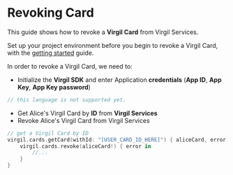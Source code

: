 # Revoking Card

This guide shows how to revoke a **Virgil Card** from Virgil Services.

Set up your project environment before you begin to revoke a Virgil Card, with the [getting started](/docs/swift/guides/configuration/client.md) guide.

In order to revoke a Virgil Card, we need to:

- Initialize the **Virgil SDK** and enter Application **credentials** (**App ID**, **App Key**, **App Key password**)

```swift
// this language is not supported yet.
```

- Get Alice's Virgil Card by **ID** from **Virgil Services**
- Revoke Alice's Virgil Card from Virgil Services

```swift
// get a Virgil Card by ID
virgil.cards.getCard(withId: "[USER_CARD_ID_HERE]") { aliceCard, error in
	virgil.cards.revoke(aliceCard!) { error in
		//...
	}
}
```
